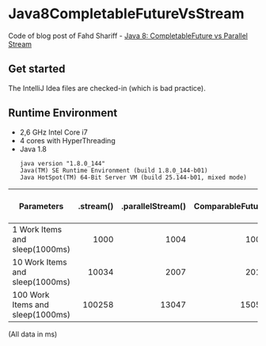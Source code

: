 # Java8CompletableFutureVsStream
Code of blog post of Fahd Shariff - [Java 8: CompletableFuture vs Parallel Stream][1]

## Get started
The IntelliJ Idea files are checked-in (which is bad practice).

## Runtime Environment
* 2,6 GHz Intel Core i7
* 4 cores with HyperThreading
* Java 1.8 
	````
	java version "1.8.0_144"
	Java(TM) SE Runtime Environment (build 1.8.0_144-b01)
	Java HotSpot(TM) 64-Bit Server VM (build 25.144-b01, mixed mode)
	````

|Parameters|.stream()|.parallelStream()|ComparableFuture|CompletableFuture with Executor Using 10 Threads|
|---|---:|---:|---:|---:|
|1 Work Items and sleep(1000ms)|1000|1004|1007|1010|
|10 Work Items and sleep(1000ms)|10034|2007|2011|1007|
|100 Work Items and sleep(1000ms)|100258|13047|15056|10035|

(All data in ms)

[1]:	http://fahdshariff.blogspot.de/2016/06/java-8-completablefuture-vs-parallel.html